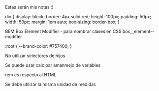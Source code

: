 Estas serán mis notas :)

div {
    display: block;
    border: 4px solid red;
    height: 100px;
    padding: 50px;
    width: 50px;
    margin: 1em auto;
    box-sizing: border-box;
}

BEM Box Element Modifier - para  nombrar clases en CSS
box__element--modifier

:root {
    --brand-color: #757400;
} 

No utilizar selectores de hijos

Se puede usar calc par amanmejo de variables

rem es respecto al HTML

Se debe utilizar la misma unidad de medidas